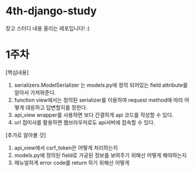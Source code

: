 # 4th-django-study
장고 스터디 내용 올리는 레포입니다! :)

# 1주차

[핵심내용]

1. serializers.ModelSerializer 는 models.py에 정의 되어있는 field attribute를 알아서 가져와준다.
2. function view에서는 정의된 serializer를 이용하여 request method에 따라 어떻게 대응하고 답변할지를 정한다.
3. api_view wrapper를 사용하면 보다 간결하게 api 코드를 작성할 수 있다.
4. url 접미사를 활용하면 웹브라우저로도 api서버에 접속할 수 있다.

[추가로 알아볼 것]
1. api_view에서 csrf_token은 어떻게 처리하는지
2. models.py에 정의된 field로 가공된 정보를 보여주기 위해선 어떻게 해야하는지
3. 매뉴얼하게 error code를 return 하기 위해선 어떻게  
